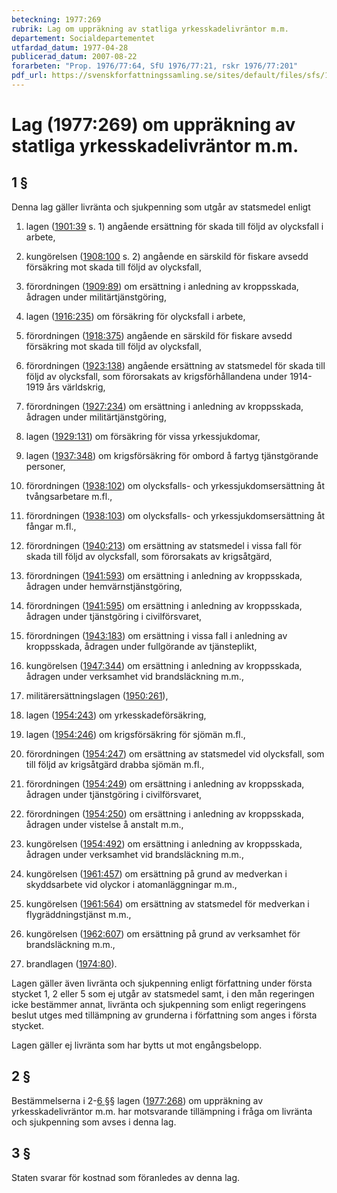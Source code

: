 ```yaml
---
beteckning: 1977:269
rubrik: Lag om uppräkning av statliga yrkesskadelivräntor m.m.
departement: Socialdepartementet
utfardad_datum: 1977-04-28
publicerad_datum: 2007-08-22
forarbeten: "Prop. 1976/77:64, SfU 1976/77:21, rskr 1976/77:201"
pdf_url: https://svenskforfattningssamling.se/sites/default/files/sfs/1977-04/SFS1977-269.pdf
---
```


# Lag (1977:269) om uppräkning av statliga yrkesskadelivräntor m.m.

## 1 §

Denna lag gäller livränta och sjukpenning som utgår av statsmedel enligt

1. lagen ([1901:39](https://selex.se/eli/sfs/1901/39) s. 1) angående ersättning för skada till följd av olycksfall i arbete,

2. kungörelsen ([1908:100](https://selex.se/eli/sfs/1908/100) s. 2) angående en särskild för fiskare avsedd försäkring mot skada till följd av olycksfall,

3. förordningen ([1909:89](https://selex.se/eli/sfs/1909/89)) om ersättning i anledning av kroppsskada, ådragen under militärtjänstgöring,

4. lagen ([1916:235](https://selex.se/eli/sfs/1916/235)) om försäkring för olycksfall i arbete,

5. förordningen ([1918:375](https://selex.se/eli/sfs/1918/375)) angående en särskild för fiskare avsedd försäkring mot skada till följd av olycksfall,

6. förordningen ([1923:138](https://selex.se/eli/sfs/1923/138)) angående ersättning av statsmedel för skada till följd av olycksfall, som förorsakats av krigsförhållandena under 1914-1919 års världskrig,

7. förordningen ([1927:234](https://selex.se/eli/sfs/1927/234)) om ersättning i anledning av kroppsskada, ådragen under militärtjänstgöring,

8. lagen ([1929:131](https://selex.se/eli/sfs/1929/131)) om försäkring för vissa yrkessjukdomar,

9. lagen ([1937:348](https://selex.se/eli/sfs/1937/348)) om krigsförsäkring för ombord å fartyg tjänstgörande personer,

10. förordningen ([1938:102](https://selex.se/eli/sfs/1938/102)) om olycksfalls- och yrkessjukdomsersättning åt tvångsarbetare m.fl.,

11. förordningen ([1938:103](https://selex.se/eli/sfs/1938/103)) om olycksfalls- och yrkessjukdomsersättning åt fångar m.fl.,

12. förordningen ([1940:213](https://selex.se/eli/sfs/1940/213)) om ersättning av statsmedel i vissa fall för skada till följd av olycksfall, som förorsakats av krigsåtgärd,

13. förordningen ([1941:593](https://selex.se/eli/sfs/1941/593)) om ersättning i anledning av kroppsskada, ådragen under hemvärnstjänstgöring,

14. förordningen ([1941:595](https://selex.se/eli/sfs/1941/595)) om ersättning i anledning av kroppsskada, ådragen under tjänstgöring i civilförsvaret,

15. förordningen ([1943:183](https://selex.se/eli/sfs/1943/183)) om ersättning i vissa fall i anledning av kroppsskada, ådragen under fullgörande av tjänsteplikt,

16. kungörelsen ([1947:344](https://selex.se/eli/sfs/1947/344)) om ersättning i anledning av kroppsskada, ådragen under verksamhet vid brandsläckning m.m.,

17. militärersättningslagen ([1950:261](https://selex.se/eli/sfs/1950/261)),

18. lagen ([1954:243](https://selex.se/eli/sfs/1954/243)) om yrkesskadeförsäkring,

19. lagen ([1954:246](https://selex.se/eli/sfs/1954/246)) om krigsförsäkring för sjömän m.fl.,

20. förordningen ([1954:247](https://selex.se/eli/sfs/1954/247)) om ersättning av statsmedel vid olycksfall, som till följd av krigsåtgärd drabba sjömän m.fl.,

21. förordningen ([1954:249](https://selex.se/eli/sfs/1954/249)) om ersättning i anledning av kroppsskada, ådragen under tjänstgöring i civilförsvaret,

22. förordningen ([1954:250](https://selex.se/eli/sfs/1954/250)) om ersättning i anledning av kroppsskada, ådragen under vistelse å anstalt m.m.,

23. kungörelsen ([1954:492](https://selex.se/eli/sfs/1954/492)) om ersättning i anledning av kroppsskada, ådragen under verksamhet vid brandsläckning m.m.,

24. kungörelsen ([1961:457](https://selex.se/eli/sfs/1961/457)) om ersättning på grund av medverkan i skyddsarbete vid olyckor i atomanläggningar m.m.,

25. kungörelsen ([1961:564](https://selex.se/eli/sfs/1961/564)) om ersättning av statsmedel för medverkan i flygräddningstjänst m.m.,

26. kungörelsen ([1962:607](https://selex.se/eli/sfs/1962/607)) om ersättning på grund av verksamhet för brandsläckning m.m.,

27. brandlagen ([1974:80](https://selex.se/eli/sfs/1974/80)).

Lagen gäller även livränta och sjukpenning enligt författning under första stycket 1, 2 eller 5 som ej utgår av statsmedel samt, i den mån regeringen icke bestämmer annat, livränta och sjukpenning som enligt regeringens beslut utges med tillämpning av grunderna i författning som anges i första stycket.

Lagen gäller ej livränta som har bytts ut mot engångsbelopp.

## 2 §

Bestämmelserna i 2-[6 §](#6)§ lagen ([1977:268](https://selex.se/eli/sfs/1977/268)) om uppräkning av yrkesskadelivräntor m.m. har motsvarande tillämpning i fråga om livränta och sjukpenning som avses i denna lag.

## 3 §

Staten svarar för kostnad som föranledes av denna lag.